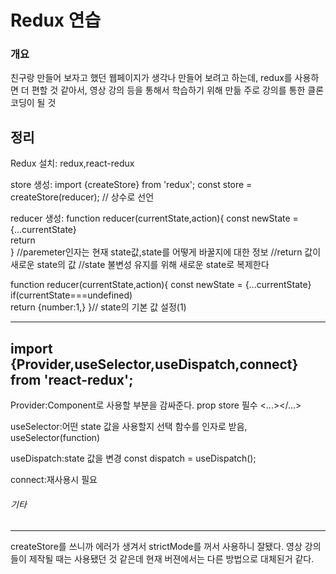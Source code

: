 Redux 연습
===
### 개요

친구랑 만들어 보자고 했던 웹페이지가 생각나 만들어 보려고 하는데, redux를 사용하면 더 편할 것 같아서, 영상 강의 등을 통해서 학습하기 위해 만듦
주로 강의를 통한 클론 코딩이 될 것
## 정리
Redux
설치: redux,react-redux

store 생성: import {createStore} from 'redux';
	    const store = createStore(reducer); // 상수로 선언

reducer 생성: function reducer(currentState,action){
	const newState = {...currentState}	
	return	
		 }
		//paremeter인자는 현재 state값,state를 어떻게 바꿀지에 대한 정보
		//return 값이 새로운 state의 값
		//state 불변성 유지를 위해 새로운 state로 복제한다

 
function reducer(currentState,action){
	const newState = {...currentState}	
	if(currentState===undefined)	
		return	{number:1,}
		 }// state의 기본 값 설정(1)

---
import {Provider,useSelector,useDispatch,connect} from 'react-redux';
--
Provider:Component로 사용할 부분을 감싸준다. 
prop store 필수 <Provider store={store}><...></...></Provider> 

useSelector:어떤 state 값을 사용할지 선택
함수를 인자로 받음, useSelector(function)

useDispatch:state 값을 변경
	const dispatch = useDispatch();
	
connect:재사용시 필요

###### 기타
---
createStore를 쓰니까 에러가 생겨서 strictMode를 꺼서 사용하니 잘됐다. 영상 강의들이 제작될 때는 사용됐던 것 같은데 현재 버젼에서는 다른 방법으로 대체된거 같다.
